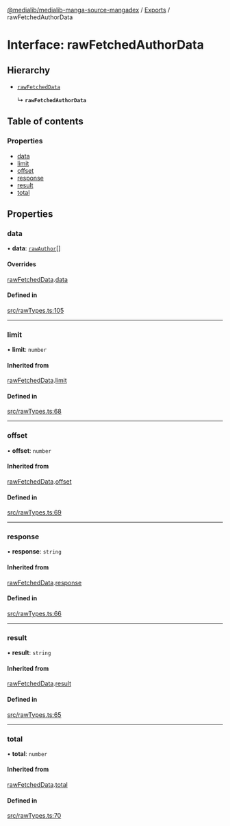 [@medialib/medialib-manga-source-mangadex](../README.md) / [Exports](../modules.md) / rawFetchedAuthorData

# Interface: rawFetchedAuthorData

## Hierarchy

- [`rawFetchedData`](rawFetchedData.md)

  ↳ **`rawFetchedAuthorData`**

## Table of contents

### Properties

- [data](rawFetchedAuthorData.md#data)
- [limit](rawFetchedAuthorData.md#limit)
- [offset](rawFetchedAuthorData.md#offset)
- [response](rawFetchedAuthorData.md#response)
- [result](rawFetchedAuthorData.md#result)
- [total](rawFetchedAuthorData.md#total)

## Properties

### data

• **data**: [`rawAuthor`](rawAuthor.md)[]

#### Overrides

[rawFetchedData](rawFetchedData.md).[data](rawFetchedData.md#data)

#### Defined in

[src/rawTypes.ts:105](https://github.com/medialib-project/medialib-manga-source-mangadex/blob/873d461/src/rawTypes.ts#L105)

___

### limit

• **limit**: `number`

#### Inherited from

[rawFetchedData](rawFetchedData.md).[limit](rawFetchedData.md#limit)

#### Defined in

[src/rawTypes.ts:68](https://github.com/medialib-project/medialib-manga-source-mangadex/blob/873d461/src/rawTypes.ts#L68)

___

### offset

• **offset**: `number`

#### Inherited from

[rawFetchedData](rawFetchedData.md).[offset](rawFetchedData.md#offset)

#### Defined in

[src/rawTypes.ts:69](https://github.com/medialib-project/medialib-manga-source-mangadex/blob/873d461/src/rawTypes.ts#L69)

___

### response

• **response**: `string`

#### Inherited from

[rawFetchedData](rawFetchedData.md).[response](rawFetchedData.md#response)

#### Defined in

[src/rawTypes.ts:66](https://github.com/medialib-project/medialib-manga-source-mangadex/blob/873d461/src/rawTypes.ts#L66)

___

### result

• **result**: `string`

#### Inherited from

[rawFetchedData](rawFetchedData.md).[result](rawFetchedData.md#result)

#### Defined in

[src/rawTypes.ts:65](https://github.com/medialib-project/medialib-manga-source-mangadex/blob/873d461/src/rawTypes.ts#L65)

___

### total

• **total**: `number`

#### Inherited from

[rawFetchedData](rawFetchedData.md).[total](rawFetchedData.md#total)

#### Defined in

[src/rawTypes.ts:70](https://github.com/medialib-project/medialib-manga-source-mangadex/blob/873d461/src/rawTypes.ts#L70)
